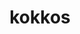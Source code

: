 ---
title: "kokkos"
layout: cache
categories: [package, develop-2024-04-21]
meta: {"versions": ["4.1.00", "4.3.00"], "compilers": ["gcc@=10.3.0"], "oss": ["sle_hpc15"], "platforms": ["linux"], "targets": ["x86_64_v4"], "stacks": ["e4s-cray-sles", "root"], "num_specs": 3, "num_specs_by_stack": {"e4s-cray-sles": 3, "root": 3}}
spec_details: [{"hash": "ou5fvhojim4f7n4us32ite4pmmwyh4vh", "compiler": "gcc@=10.3.0", "versions": ["4.3.00"], "os": "sle_hpc15", "platform": "linux", "target": "x86_64_v4", "variants": ["~aggressive_vectorization", "build_system=cmake", "build_type=Release", "~compiler_warnings", "~cuda", "cxxstd=17", "~debug", "~debug_bounds_check", "~debug_dualview_modify_check", "~deprecated_code", "~examples", "generator=make", "~hpx", "~hpx_async_dispatch", "~hwloc", "intel_gpu_arch=none", "~ipo", "~memkind", "~numactl", "~openmp", "~openmptarget", "~pic", "~rocm", "+serial", "+shared", "~sycl", "~tests", "~threads", "~tuning", "~wrapper"], "stacks": ["e4s-cray-sles", "root"], "size": "-", "tarball": "https://binaries.spack.io/releases/develop-2024-04-21/build_cache/linux-sle_hpc15-x86_64_v4/gcc-10.3.0/kokkos-4.3.00/linux-sle_hpc15-x86_64_v4-gcc-10.3.0-kokkos-4.3.00-ou5fvhojim4f7n4us32ite4pmmwyh4vh.spack"}, {"hash": "z2bzysbezmbujnfnflhljvbdjiaef3fm", "compiler": "gcc@=10.3.0", "versions": ["4.3.00"], "os": "sle_hpc15", "platform": "linux", "target": "x86_64_v4", "variants": ["~aggressive_vectorization", "build_system=cmake", "build_type=Release", "~compiler_warnings", "~cuda", "cxxstd=17", "~debug", "~debug_bounds_check", "~debug_dualview_modify_check", "~deprecated_code", "~examples", "generator=make", "~hpx", "~hpx_async_dispatch", "~hwloc", "intel_gpu_arch=none", "~ipo", "~memkind", "~numactl", "+openmp", "~openmptarget", "~pic", "~rocm", "+serial", "+shared", "~sycl", "~tests", "~threads", "~tuning", "~wrapper"], "stacks": ["e4s-cray-sles", "root"], "size": "-", "tarball": "https://binaries.spack.io/releases/develop-2024-04-21/build_cache/linux-sle_hpc15-x86_64_v4/gcc-10.3.0/kokkos-4.3.00/linux-sle_hpc15-x86_64_v4-gcc-10.3.0-kokkos-4.3.00-z2bzysbezmbujnfnflhljvbdjiaef3fm.spack"}, {"hash": "skybjqtfcuhlwv7bkxvnrhzojcfagwfm", "compiler": "gcc@=10.3.0", "versions": ["4.1.00"], "os": "sle_hpc15", "platform": "linux", "target": "x86_64_v4", "variants": ["~aggressive_vectorization", "build_system=cmake", "build_type=Release", "~compiler_warnings", "~cuda", "cxxstd=17", "~debug", "~debug_bounds_check", "~debug_dualview_modify_check", "~deprecated_code", "~examples", "generator=make", "~hpx", "~hpx_async_dispatch", "~hwloc", "intel_gpu_arch=none", "~ipo", "~memkind", "~numactl", "~openmp", "~openmptarget", "~pic", "~rocm", "+serial", "+shared", "~sycl", "~tests", "~threads", "~tuning", "~wrapper"], "stacks": ["e4s-cray-sles", "root"], "size": "-", "tarball": "https://binaries.spack.io/releases/develop-2024-04-21/build_cache/linux-sle_hpc15-x86_64_v4/gcc-10.3.0/kokkos-4.1.00/linux-sle_hpc15-x86_64_v4-gcc-10.3.0-kokkos-4.1.00-skybjqtfcuhlwv7bkxvnrhzojcfagwfm.spack"}]
---